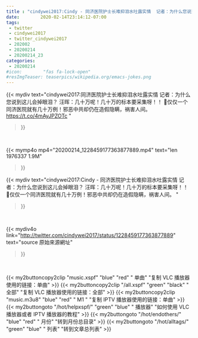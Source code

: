 ```yaml
---
title : "cindywei2017:Cindy - 同济医院护士长难抑泪水吐露实情  记者：为什么您说到这儿会掉眼泪？ 汪晖：几十万呢！几十万的标本要采集呀！！  🔹仅仅一个同济医院就有几十万例！邪恶中共却仍在造假隐瞒，祸害人间。 "
date:        2020-02-14T23:14:12-07:00
tags:
 - twitter
 - cindywei2017
 - twitter_cindywei2017
 - 202002
 - 20200214
 - 20200214_23
categories:
 - 20200214
#icon:        "fas fa-lock-open"
#resImgTeaser: teaserpics/wikipedia.org/emacs-jokes.png
---
```


{{< mydiv text="cindywei2017:同济医院护士长难抑泪水吐露实情  记者：为什么您说到这儿会掉眼泪？ 汪晖：几十万呢！几十万的标本要采集呀！！  🔹仅仅一个同济医院就有几十万例！邪恶中共却仍在造假隐瞒，祸害人间。 https://t.co/4mAyJPZOTc "
>}}
<br>


{{< mymp4o mp4="20200214_1228459177363877889.mp4"
text="len 1976337    1.9M"
>}}


{{< mydiv text="cindywei2017:Cindy - 同济医院护士长难抑泪水吐露实情  记者：为什么您说到这儿会掉眼泪？ 汪晖：几十万呢！几十万的标本要采集呀！！  🔹仅仅一个同济医院就有几十万例！邪恶中共却仍在造假隐瞒，祸害人间。 "
>}}
<br>

{{< mydiv4o link="http://twitter.com/cindywei2017/status/1228459177363877889"
text="source 原始來源網址"
>}}


<br>



{{< my2buttoncopy2clip "music.xspf"        "blue"   "red"    " 单曲"  "复制 VLC 播放器使用的链接：单曲" >}} {{< my2buttoncopy2clip "/all.xspf"         "green"  "black"  " 全部"  "复制 VLC 播放器使用的链接：全部" >}} {{< my2buttoncopy2clip "music.m3u8"        "blue"   "red"    " M1 "    "复制 IPTV 播放器使用的链接：单曲" >}} {{< my2buttongoto      "/hot/helpxspf/"    "green"  "blue"   " 播放器" "如何使用 VLC 播放器或者 IPTV 播放器的教程" >}} {{< my2buttongoto      "/hot/endothers/"   "blue"   "red"    " 月份"   "转到月份总目录" >}} {{< my2buttongoto      "/hot/alltags/"     "green"  "blue"   " 列表"   "转到文章总列表" >}} 
